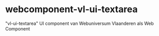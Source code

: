 # webcomponent-vl-ui-textarea
"vl-ui-textarea" UI component van Webuniversum Vlaanderen als Web Component
